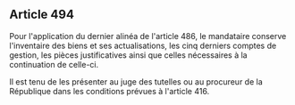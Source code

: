 Article 494
----
Pour l'application du dernier alinéa de l'article 486, le mandataire conserve
l'inventaire des biens et ses actualisations, les cinq derniers comptes de
gestion, les pièces justificatives ainsi que celles nécessaires à la
continuation de celle-ci.

Il est tenu de les présenter au juge des tutelles ou au procureur de la
République dans les conditions prévues à l'article 416.
